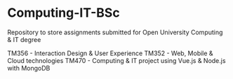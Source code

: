 # Computing-IT-BSc
Repository to store assignments submitted for Open University Computing & IT degree

TM356 - Interaction Design & User Experience
TM352 - Web, Mobile & Cloud technologies
TM470 - Computing & IT project using Vue.js & Node.js with MongoDB
